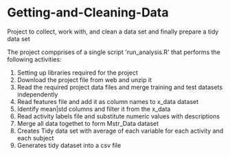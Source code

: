 # Getting-and-Cleaning-Data
Project to collect, work with, and clean a data set and finally prepare a tidy data set

The project compprises of a single script 'run_analysis.R' that performs the following activities:
1) Setting up libraries required for the project
2) Download the project file from web and unzip it
3) Read the required project data files and merge training and test datasets independently
4) Read features file and add it as column names to x_data dataset
5) Identify mean|std columns and filter it from the x_data
6) Read activity labels file and substitute numeric values with descriptions
7) Merge all data togethet to form Mstr_Data dataset
8) Creates Tidy data set with average of each variable for each activity and each subject
9) Generates tidy dataset into a csv file


